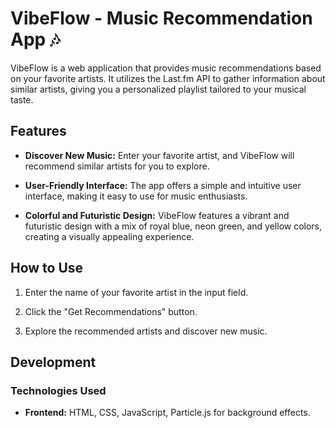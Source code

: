# VibeFlow - Music Recommendation App  🎶

VibeFlow is a web application that provides music recommendations based on your favorite artists. It utilizes the Last.fm API to gather information about similar artists, giving you a personalized playlist tailored to your musical taste.

## Features

- **Discover New Music:** Enter your favorite artist, and VibeFlow will recommend similar artists for you to explore.

- **User-Friendly Interface:** The app offers a simple and intuitive user interface, making it easy to use for music enthusiasts.

- **Colorful and Futuristic Design:** VibeFlow features a vibrant and futuristic design with a mix of royal blue, neon green, and yellow colors, creating a visually appealing experience.

## How to Use

1. Enter the name of your favorite artist in the input field.

2. Click the "Get Recommendations" button.

3. Explore the recommended artists and discover new music.

## Development

### Technologies Used

- **Frontend:** HTML, CSS, JavaScript, Particle.js for background effects.
